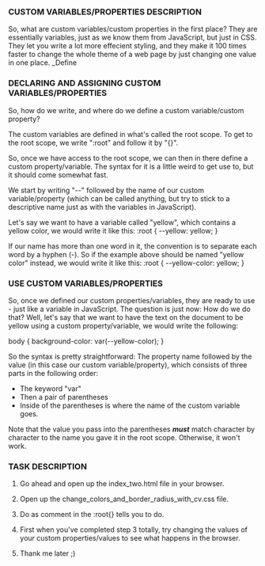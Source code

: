 ### CUSTOM VARIABLES/PROPERTIES DESCRIPTION ###

So, what are custom variables/custom properties in the first place?
They are essentially variables, just as we know them from JavaScript, but just in CSS.
They let you write a lot more effecient styling, and they make it 100 times faster to change the whole theme of a web page
by just changing one value in one place. _Define

### DECLARING AND ASSIGNING CUSTOM VARIABLES/PROPERTIES ###
So, how do we write, and where do we define a custom variable/custom property?

The custom variables are defined in what's called the root scope.
To get to the root scope, we write ":root" and follow it by "{}".

So, once we have access to the root scope, we can then in there define a custom property/variable.
The syntax for it is a little weird to get use to, but it should come somewhat fast.

We start by writing "--" followed by the name of our custom variable/property
(which can be called anything, but try to stick to a descriptive name just as with the variables in JavaScript).

Let's say we want to have a variable called "yellow", which contains a yellow color, we would write it like this:
:root {
    --yellow: yellow;
}

If our name has more than one word in it, the convention is to separate each word by a hyphen (-).
So if the example above should be named "yellow color" instead, we would write it like this:
:root {
    --yellow-color: yellow;
}

### USE CUSTOM VARIABLES/PROPERTIES ###
So, once we defined our custom properties/variables, they are ready to use - just like a variable in JavaScript.
The question is just now: How do we do that?
Well, let's say that we want to have the text on the document to be yellow using a custom property/variable, we would write the following:

body {
    background-color: var(--yellow-color);
}

So the syntax is pretty straightforward:
The property name followed by the value (in this case our custom variable/property),
which consists of three parts in the following order:

  - The keyword "var"
  - Then a pair of parentheses
  - Inside of the parentheses is where the name of the custom variable goes.

Note that the value you pass into the parentheses ***must*** match character by character to the name you gave it in the root scope.
Otherwise, it won't work.



### TASK DESCRIPTION ###
1. Go ahead and open up the index_two.html file in your browser.

2. Open up the change_colors_and_border_radius_with_cv.css file.

3. Do as comment in the :root{} tells you to do.

4. First when you've completed step 3 totally, try changing the values of your custom properties/values to see what happens in the browser.

5. Thank me later ;)